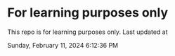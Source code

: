 # For learning purposes only
This repo is for learning purposes only.
Last updated at

Sunday, February 11, 2024 6:12:36 PM

